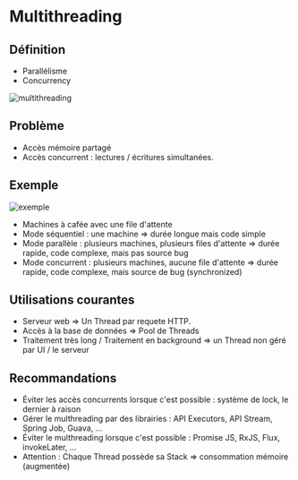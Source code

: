 # Multithreading

## Définition

* Parallélisme
* Concurrency

![multithreading](https://miro.medium.com/max/700/1*OVznN7DeSoY05aUPNMhpwg.jpeg)

## Problème 

* Accès mémoire partagé
* Accès concurrent : lectures / écritures simultanées.

## Exemple

![exemple](https://raw.githubusercontent.com/gronono/cours-genie-logiciel/main/exemples/multithreading/exemple.png)

* Machines à cafée avec une file d'attente
* Mode séquentiel : une machine => durée longue mais code simple
* Mode parallèle : plusieurs machines, plusieurs files d'attente => durée rapide, code complexe, mais pas source bug
* Mode concurrent : plusieurs machines, aucune file d'attente => durée rapide, code complexe, mais source de bug (synchronized)

## Utilisations courantes

* Serveur web => Un Thread par requete HTTP.
* Accès à la base de données => Pool de Threads
* Traitement très long / Traitement en background => un Thread non géré par UI / le serveur

## Recommandations

* Éviter les accès concurrents lorsque c'est possible : système de lock, le dernier à raison
* Gérer le multhreading par des librairies : API Executors, API Stream, Spring Job, Guava, ...
* Éviter le multhreading lorsque c'est possible : Promise JS, RxJS, Flux, invokeLater, ...
* Attention : Chaque Thread possède sa Stack => consommation mémoire (augmentée)